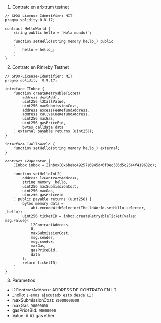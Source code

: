 1. Contrato en arbitrum testnet

```solidity
// SPDX-License-Identifier: MIT
pragma solidity 0.8.17;

contract HelloWorld {
    string public hello = "Hola mundo!";

    function setHello(string memory hello_) public
    {
        hello = hello_;
    }
}
```

2. Contrato en Rinkeby Testnet

```solidity
// SPDX-License-Identifier: MIT
pragma solidity  0.8.17;

interface IInbox {
    function createRetryableTicket(
        address destAddr,
        uint256 l2CallValue,
        uint256 maxSubmissionCost,
        address excessFeeRefundAddress,
        address callValueRefundAddress,
        uint256 maxGas,
        uint256 gasPriceBid,
        bytes calldata data
    ) external payable returns (uint256);
}

interface IHelloWorld {
    function setHello(string memory hello_) external;
}

contract L2Operator {
    IInbox inbox = IInbox(0x6bebc4925716945d46f0ec336d5c2564f419682c);

    function setHelloInL2(
        address l2ContractAddress,
        string memory _hello,
        uint256 maxSubmissionCost,
        uint256 maxGas,
        uint256 gasPriceBid
    ) public payable returns (uint256) {
        bytes memory data =
            abi.encodeWithSelector(IHelloWorld.setHello.selector, _hello);
        uint256 ticketID = inbox.createRetryableTicket{value: msg.value}(
            l2ContractAddress,
            0,
            maxSubmissionCost,
            msg.sender,
            msg.sender,
            maxGas,
            gasPriceBid,
            data
        );
        return ticketID;
    }
}
```

3. Parametros

* l2ContractAddress: ADDRESS DE CONTRATO EN L2
* _hello: `¡Hemos ejecutado esto desde L1!`
* maxSubmissionCost: `80000000000`
* maxGas: `90000000`
* gasPriceBid: `90000000`
* Value: `0.01` gas ether
